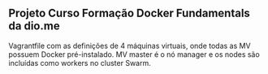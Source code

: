 ## Projeto Curso Formação Docker Fundamentals da dio.me
Vagrantfile com as definições de 4 máquinas virtuais, onde todas as MV possuem Docker pré-instalado. MV master é o nó manager e os nodes são incluídas como workers no cluster Swarm.
